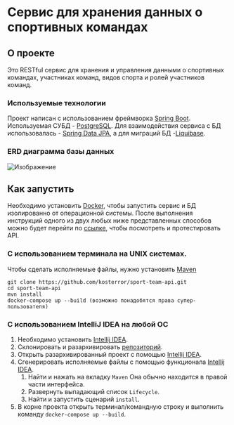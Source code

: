 # Сервис для хранения данных о спортивных командах

## О проекте

Это RESTful сервис для хранения и управления данными о спортивных командах,
участниках команд, видов спорта и ролей участников команд.

### Используемые технологии

Проект написан с использованием фреймворка [Spring Boot](https://spring.io/projects/spring-boot).
Используемая СУБД - [PostgreSQL](https://www.postgresql.org/).
Для взаимодействия сервиса с БД использовалась -
[Spring Data JPA](https://docs.spring.io/spring-data/jpa/docs/current/reference/html/),
а для миграций БД -[Liquibase](https://www.liquibase.org/).

### ERD диаграмма базы данных

![Изображение](https://user-images.githubusercontent.com/100407472/227121182-ef3d35e6-ab7e-4601-92c3-fab9cb7c7d87.png)

## Как запустить

Необходимо установить [Docker](https://docs.docker.com/engine/install/), чтобы запустить сервис и
БД изолированно от операционной системы.
После выполнения инструкций одного из двух любых ниже представленных способов можно будет перейти по
[ссылке](http://localhost:8080/swagger-ui/index.html#/), чтобы посмотреть и протестировать API.

### С использованием терминала на UNIX системах.

Чтобы сделать исполняемые файлы, нужно установить
[Maven](https://maven.apache.org/guides/getting-started/maven-in-five-minutes.html)

```
git clone https://github.com/kosterror/sport-team-api.git
cd sport-team-api
mvn install
docker-compose up --build (возможно понадобятся права супер-пользователя)
```

### С использованием IntelliJ IDEA на любой OC

1. Необходимо установить [Intellij IDEA](https://www.jetbrains.com/ru-ru/idea/download/).
2. Склонировать и разархивировать [репозиторий](https://github.com/kosterror/sport-team-api).
3. Открыть разархивированный проект с помощью [Intellij IDEA](https://www.jetbrains.com/ru-ru/idea/download/).
4. Сгенерировать исполняемые файлы с помощью функционала
   [Intellij IDEA](https://www.jetbrains.com/ru-ru/idea/download/).
   1. Найти и нажать на вкладку `Maven` Она обычно находится в правой части интерфейса.
   2. Развернуть выпадающий список `Lifecycle`.
   3. Найти и запустить сценарий `install`.
5. В корне проекта открыть терминал/командную строку и выполнить команду `docker-compose up --build`.

